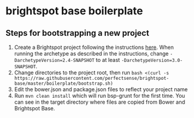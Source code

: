 brightspot base boilerplate
===========================

Steps for bootstrapping a new project
-------------------------------------

1.	Create a Brightspot project following the instructions [here](http://www.brightspot.com/docs/4.0/get-started/installation#development-installation). When running the archetype as described in the instructions, change `-DarchetypeVersion=2.4-SNAPSHOT` to at least `-DarchetypeVersion=3.0-SNAPSHOT`.
2.	Change directories to the project root, then run `bash <(curl -s https://raw.githubusercontent.com/perfectsense/brightspot-base/master/boilerplate/bootstrap.sh)`
3.	Edit the bower.json and package.json files to reflect your project name
4.	Run `mvn clean install` which will run bsp-grunt for the first time. You can see in the target directory where files are copied from Bower and Brightspot Base.